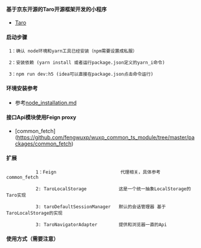 

#### 基于京东开源的Taro开源框架开发的小程序

- [Taro](https://github.com/NervJS/taro)


#### 启动步骤

     1：确认 node环境和yarn工具已经安装（npm需要设置成私服）

     2：安装依赖 (yarn install 或者运行package.json定义的yarn_i命令)

     3：npm run dev:h5 (idea可以直接在package.json点击命令运行)


#### 环境安装参考

- 参考[node_installation.md](../../docs/node_installation.md)

#### 接口Api模块使用Feign proxy

- [common_fetch] (https://github.com/fengwuxp/wuxp_common_ts_module/tree/master/packages/common_fetch)


#### 扩展


               1：Feign                        代理相关，具体参考 common_fetch

               2: TaroLocalStorage            这是一个统一抽象LocalStorage的Taro实现

               3: taroDefaultSessionManager   默认的会话管理器 基于TaroLocalStorage的实现

               3: TaroNavigatorAdapter        提供和浏览器一直的Api


#### 使用方式（需要注意）

